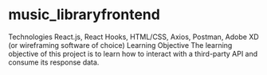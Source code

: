 # music_libraryfrontend
Technologies  React.js, React Hooks, HTML/CSS, Axios, Postman, Adobe XD (or wireframing software of choice)  Learning Objective  The learning objective of this project is to learn how to interact with a third-party API and consume its response data.
